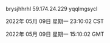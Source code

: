brysjhhrhl 59.174.24.229 yqqlmgsycl

2022年 05月 09日 星期一 23:10:02 CST

2022年 05月 09日 星期一 15:10:02 GMT
